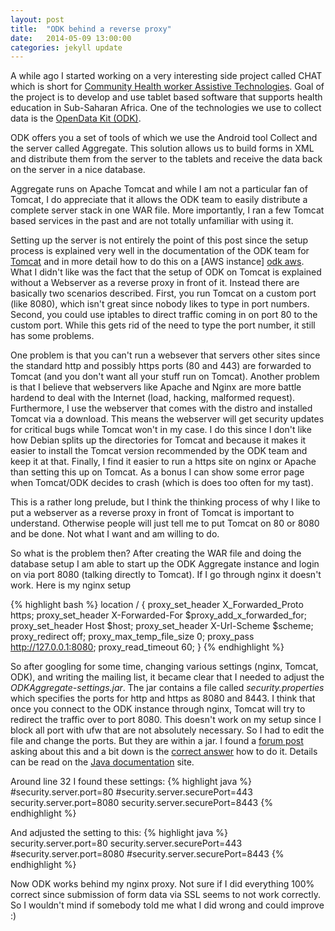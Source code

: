 ```yaml
---
layout: post
title:  "ODK behind a reverse proxy"
date:   2014-05-09 13:00:00
categories: jekyll update
---
```


A while ago I started working on a very interesting side project called CHAT which is short for [Community Health worker Assistive Technologies][chat]. Goal of the project is to develop and use tablet based software that supports health education in Sub-Saharan Africa. One of the technologies we use to collect data is the [OpenData Kit (ODK)][odk].

ODK offers you a set of tools of which we use the Android tool Collect and the server called Aggregate. This solution allows us to build forms in XML and distribute them from the server to the tablets and receive the data back on the server in a nice database.

Aggregate runs on Apache Tomcat and while I am not a particular fan of Tomcat, I do appreciate that it allows the ODK team to easily distribute a complete server stack in one WAR file. More importantly, I ran a few Tomcat based services in the past and are not totally unfamiliar with using it.

Setting up the server is not entirely the point of this post since the setup process is explained very well in the documentation of the ODK team for [Tomcat][odk tomcat] and in more detail how to do this on a [AWS instance] [odk aws]. What I didn't like was the fact that the setup of ODK on Tomcat is explained without a Webserver as a reverse proxy in front of it. Instead there are basically two scenarios described. First, you run Tomcat on a custom port (like 8080), which isn't great since nobody likes to type in port numbers. Second, you could use iptables to direct traffic coming in on port 80 to the custom port. While this gets rid of the need to type the port number, it still has some problems.

One problem is that you can't run a websever that servers other sites since the standard http and possibly https ports (80 and 443) are forwarded to Tomcat (and you don't want all your stuff run on Tomcat). Another problem is that I believe that webservers like Apache and Nginx are more battle hardend to deal with the Internet (load, hacking, malformed request). Furthermore, I use the webserver that comes with the distro and installed Tomcat via a download. This means the webserver will get security updates for critical bugs while Tomcat won't in my case. I do this since I don't like how Debian splits up the directories for Tomcat and because it makes it easier to install the Tomcat version recommended by the ODK team and keep it at that. Finally, I find it easier to run a https site on nginx or Apache than setting this up on Tomcat. As a bonus I can show some error page when Tomcat/ODK decides to crash (which is does too often for my tast).

This is a rather long prelude, but I think the thinking process of why I like to put a webserver as a reverse proxy in front of Tomcat is important to understand. Otherwise people will just tell me to put Tomcat on 80 or 8080 and be done. Not what I want and am willing to do.

So what is the problem then? After creating the WAR file and doing the database setup I am able to start up the ODK Aggregate instance and login on via port 8080 (talking directly to Tomcat). If I go through nginx it doesn't work. Here is my nginx setup

{% highlight bash %}
location / {
        proxy_set_header  X_Forwarded_Proto https;
        proxy_set_header  X-Forwarded-For $proxy_add_x_forwarded_for;
        proxy_set_header  Host $host;
        proxy_set_header  X-Url-Scheme $scheme;
        proxy_redirect    off;
        proxy_max_temp_file_size 0;
        proxy_pass http://127.0.0.1:8080;
        proxy_read_timeout 60;
}
{% endhighlight %}

So after googling for some time, changing various settings (nginx, Tomcat, ODK), and writing the mailing list, it became clear that I needed to adjust the *ODKAggregate-settings.jar*. The jar contains a file called *security.properties* which specifies the ports for http and https as 8080 and 8443. I think that once you connect to the ODK instance through nginx, Tomcat will try to redirect the traffic over to port 8080. This doesn't work on my setup since I block all port with ufw that are not absolutely necessary. So I had to edit the file and change the ports. But they are within a jar. I found a [forum post][stack] asking about this and a bit down is the [correct answer][answer] how to do it. Details can be read on the [Java documentation][java doc] site.

Around line 32 I found these settings:
{% highlight java %}
#security.server.port=80
#security.server.securePort=443
security.server.port=8080
security.server.securePort=8443
{% endhighlight %}

And adjusted the setting to this:
{% highlight java %}
security.server.port=80
security.server.securePort=443
#security.server.port=8080
#security.server.securePort=8443
{% endhighlight %}

Now ODK works behind my nginx proxy. Not sure if I did everything 100% correct since submission of form data via SSL seems to not work correctly. So I wouldn't mind if somebody told me what I did wrong and could improve :)


[chat]: http://chat.lmbutler-ssa.net/
[odk]: http://opendatakit.org/
[odk tomcat]: http://opendatakit.org/use/aggregate/tomcat-install/
[odk aws]: https://code.google.com/p/opendatakit/wiki/AggregateAWSInstall
[stack]: http://stackoverflow.com/questions/1224817/modifying-a-file-inside-a-jar
[answer]: http://stackoverflow.com/a/18303058/1382738
[java doc]: http://docs.oracle.com/javase/tutorial/deployment/jar/update.html

